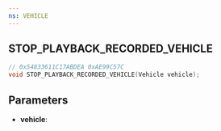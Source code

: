 ```yaml
---
ns: VEHICLE
---
```

## STOP_PLAYBACK_RECORDED_VEHICLE

```c
// 0x54833611C17ABDEA 0xAE99C57C
void STOP_PLAYBACK_RECORDED_VEHICLE(Vehicle vehicle);
```


## Parameters
* **vehicle**:

